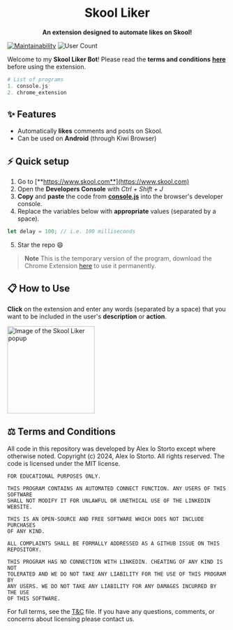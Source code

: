 <h1 align="center">Skool Liker</h1>

<p align="center">
  <b>An extension designed to automate likes on Skool!</b>
</p>

[![Maintainability](https://img.shields.io/codeclimate/maintainability/alexlostorto/skool-liker?style=for-the-badge&message=Code+Climate&labelColor=222222&logo=Code+Climate&logoColor=FFF)](https://codeclimate.com/github/alexlostorto/skool-liker/maintainability)
![User Count](https://vbr.wocr.tk/badge?page_id=alexlostorto.skool-liker&text=users&lcolor=222222&color=ffc500&style=for-the-badge&logo=Github)

Welcome to my **Skool Liker Bot**! Please read the **terms and conditions** [**here**](T&C.txt) before using the extension.

```python
# List of programs
1. console.js
2. chrome_extension
```

## ✨ Features

- Automatically **likes** comments and posts on Skool.
- Can be used on **Android** (through Kiwi Browser)

## ⚡ Quick setup

1. Go to [**https://www.skool.com**](https://www.skool.com)
2. Open the **Developers Console** with _Ctrl + Shift + J_
3. **Copy** and **paste** the code from [**console.js**](console/console.js) into the browser's developer console.
4. Replace the variables below with **appropriate** values (separated by a space).

```js
let delay = 100; // i.e. 100 milliseconds
```

5. Star the repo 😄

> **Note** This is the temporary version of the program, download the Chrome Extension [here](docs/install.md) to use it permanently.

## 📋 How to Use

**Click** on the extension and enter any words (separated by a space) that you want to be included in the user's **description** or **action**.

<p align="left">
  <img width="200px" src="https://github.com/alexlostorto/skool-liker/raw/main/.github/popup.png" alt="Image of the Skool Liker popup">
</p>

## ⚖️ Terms and Conditions

All code in this repository was developed by Alex lo Storto except where otherwise noted. Copyright (c) 2024, Alex lo Storto. All rights reserved. The code is licensed under the MIT license.

```
FOR EDUCATIONAL PURPOSES ONLY.

THIS PROGRAM CONTAINS AN AUTOMATED CONNECT FUNCTION. ANY USERS OF THIS SOFTWARE
SHALL NOT MODIFY IT FOR UNLAWFUL OR UNETHICAL USE OF THE LINKEDIN WEBSITE.

THIS IS AN OPEN-SOURCE AND FREE SOFTWARE WHICH DOES NOT INCLUDE PURCHASES
OF ANY KIND.

ALL COMPLAINTS SHALL BE FORMALLY ADDRESSED AS A GITHUB ISSUE ON THIS
REPOSITORY.

THIS PROGRAM HAS NO CONNECTION WITH LINKEDIN. CHEATING OF ANY KIND IS NOT
TOLERATED AND WE DO NOT TAKE ANY LIABILITY FOR THE USE OF THIS PROGRAM BY
ANY USERS. WE DO NOT TAKE ANY LIABILITY FOR ANY DAMAGES INCURRED BY THE USE
OF THIS SOFTWARE.
```

For full terms, see the [T&C](T&C.txt) file. If you have any questions, comments, or concerns about licensing please contact us.
